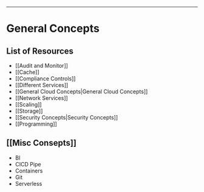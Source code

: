 -----------
# General Concepts
## List of Resources
- [[Audit and Monitor]]
- [[Cache]]
- [[Compliance Controls]]
- [[Different Services]]
- [[General Cloud Concepts|General Cloud Concepts]]
- [[Network Services]]
- [[Scaling]]
- [[Storage]]
- [[Security Concepts|Security Concepts]]
- [[Programming]]

## [[Misc Consepts]]
 - BI
- CICD Pipe
- Containers
- Git
- Serverless